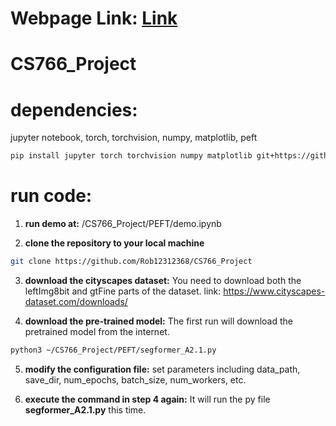 # Webpage Link: [Link](https://rob12312368.wixsite.com/transferlearning)
# CS766_Project 
# dependencies:
jupyter notebook, torch, torchvision, numpy, matplotlib, peft
```bash
pip install jupyter torch torchvision numpy matplotlib git+https://github.com/huggingface/peft
```

# run code:
1. **run demo at:**
/CS766_Project/PEFT/demo.ipynb

2. **clone the repository to your local machine**
```bash
git clone https://github.com/Rob12312368/CS766_Project
```
3. **download the cityscapes dataset:**
You need to download both the leftImg8bit and gtFine parts of the dataset.
link: https://www.cityscapes-dataset.com/downloads/

4. **download the pre-trained model:** 
The first run will download the pretrained model from the internet.
```bash
python3 ~/CS766_Project/PEFT/segformer_A2.1.py
```

5. **modify the configuration file:**
set parameters including data_path, save_dir, num_epochs, batch_size, num_workers, etc.

6. **execute the command in step 4 again:**
It will run the py file **segformer_A2.1.py** this time.

